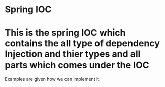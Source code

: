 # Spring IOC
# This is the spring IOC which contains the all type of dependency Injection and thier types and all parts which comes under the IOC


Examples are given how we can implement it.
 
